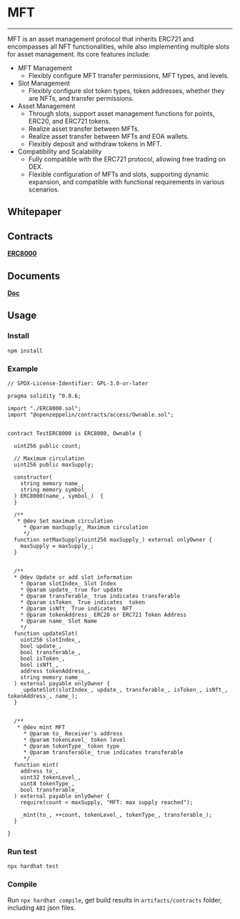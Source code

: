# MFT 
***
MFT is an asset management protocol that inherits ERC721 and encompasses all NFT functionalities, while also implementing multiple slots for asset management. Its core features include:
* MFT Management
  * Flexibly configure MFT transfer permissions, MFT types, and levels.
* Slot Management
  * Flexibly configure slot token types, token addresses, whether they are NFTs, and transfer permissions.
* Asset Management
  * Through slots, support asset management functions for points, ERC20, and ERC721 tokens.
  * Realize asset transfer between MFTs.
  * Realize asset transfer between MFTs and EOA wallets.
  * Flexibly deposit and withdraw tokens in MFT.
* Compatibility and Scalability
  * Fully compatible with the ERC721 protocol, allowing free trading on DEX.
  * Flexible configuration of MFTs and slots, supporting dynamic expansion, and compatible with functional requirements in various scenarios.

## Whitepaper


## Contracts
**[ERC8000](./contracts/ERC8000.sol)**

## Documents

**[Doc](./doc)**


## Usage

### Install

```shell
npm install
```

### Example
```solidity
// SPDX-License-Identifier: GPL-3.0-or-later

pragma solidity ^0.8.6;

import "./ERC8000.sol";
import "@openzeppelin/contracts/access/Ownable.sol";


contract TestERC8000 is ERC8000, Ownable {

  uint256 public count;

  // Maximum circulation
  uint256 public maxSupply;

  constructor(
    string memory name_,
    string memory symbol_
  ) ERC8000(name_, symbol_)  {
  }

  /**
   * @dev Set maximum circulation
     * @param maxSupply_ Maximum circulation
     */
  function setMaxSupply(uint256 maxSupply_) external onlyOwner {
    maxSupply = maxSupply_;
  }


  /**
  * @dev Update or add slot information
    * @param slotIndex_ Slot Index
    * @param update_ true for update
    * @param transferable_ true indicates transferable
    * @param isToken_ True indicates  token
    * @param isNft_ True indicates  NFT
    * @param tokenAddress_ ERC20 or ERC721 Token Address
    * @param name_ Slot Name
    */
  function updateSlot(
    uint256 slotIndex_,
    bool update_,
    bool transferable_,
    bool isToken_,
    bool isNft_,
    address tokenAddress_,
    string memory name_
  ) external payable onlyOwner {
    _updateSlot(slotIndex_, update_, transferable_, isToken_, isNft_, tokenAddress_, name_);
  }


  /**
   * @dev mint MFT
     * @param to_ Receiver's address
     * @param tokenLevel_ token level
     * @param tokenType_ token type
     * @param transferable_ true indicates transferable
     */
  function mint(
    address to_,
    uint32 tokenLevel_,
    uint8 tokenType_,
    bool transferable_
  ) external payable onlyOwner {
    require(count < maxSupply, "MFT: max supply reached");

    _mint(to_, ++count, tokenLevel_, tokenType_, transferable_);
  }

}
```

### Run test

```shell
npx hardhat test
```

### Compile

Run `npx hardhat compile`, get build results in `artifacts/contracts` folder, including `ABI` json files.
